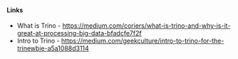 #### Links
* What is Trino - https://medium.com/coriers/what-is-trino-and-why-is-it-great-at-processing-big-data-bfadcfe7f2f
* Intro to Trino - https://medium.com/geekculture/intro-to-trino-for-the-trinewbie-a5a1088d3114
